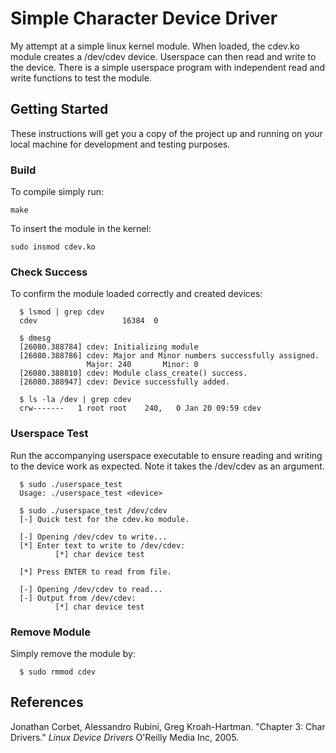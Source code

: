 # Simple Character Device Driver

My attempt at a simple linux kernel module. When loaded, the cdev.ko module
creates a /dev/cdev device. Userspace can then read and write to the device.
There is a simple userspace program with independent read and write functions
to test the module. 

## Getting Started

These instructions will get you a copy of the project up and running on your
local machine for development and testing purposes.

### Build

To compile simply run:
```
make
```

To insert the module in the kernel:
```
sudo insmod cdev.ko
``` 

### Check Success

To confirm the module loaded correctly and created devices:
```
  $ lsmod | grep cdev
  cdev                   16384  0
  
  $ dmesg 
  [26080.388784] cdev: Initializing module
  [26080.388786] cdev: Major and Minor numbers successfully assigned.
                 Major: 240       Minor: 0
  [26080.388810] cdev: Module class_create() success.
  [26080.388947] cdev: Device successfully added.
  
  $ ls -la /dev | grep cdev
  crw-------   1 root root    240,   0 Jan 20 09:59 cdev
```

### Userspace Test

Run the accompanying userspace executable to ensure reading and writing to the
device work as expected. Note it takes the /dev/cdev as an argument. 
```
  $ sudo ./userspace_test
  Usage: ./userspace_test <device>

  $ sudo ./userspace_test /dev/cdev
  [-] Quick test for the cdev.ko module.
  
  [-] Opening /dev/cdev to write...
  [*] Enter text to write to /dev/cdev:
          [*] char device test
  
  [*] Press ENTER to read from file.
  
  [-] Opening /dev/cdev to read...
  [-] Output from /dev/cdev:
          [*] char device test
```

### Remove Module

Simply remove the module by:
```
  $ sudo rmmod cdev
```

## References

Jonathan Corbet, Alessandro Rubini, Greg Kroah-Hartman. "Chapter 3: Char
Drivers." *Linux Device Drivers* O'Reilly Media Inc, 2005.
